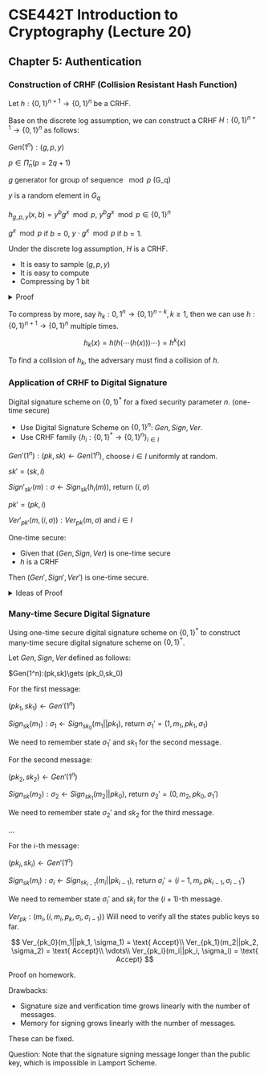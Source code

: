 # CSE442T Introduction to Cryptography (Lecture 20)

## Chapter 5: Authentication

### Construction of CRHF (Collision Resistant Hash Function)

Let $h: \{0, 1\}^{n+1} \to \{0, 1\}^n$ be a CRHF.

Base on the discrete log assumption, we can construct a CRHF $H: \{0, 1\}^{n+1} \to \{0, 1\}^n$ as follows:

$Gen(1^n):(g,p,y)$

$p\in \tilde{\Pi}_n(p=2q+1)$

$g$ generator for group of sequence $\mod p$ (G_q)

$y$ is a random element in $G_q$

$h_{g,p,y}(x,b)=y^bg^x\mod p$, $y^bg^x\mod p \in \{0,1\}^n$

$g^x\mod p$ if $b=0$, $y\cdot g^x\mod p$ if $b=1$.

Under the discrete log assumption, $H$ is a CRHF.

- It is easy to sample $(g,p,y)$
- It is easy to compute
- Compressing by 1 bit

<details>
<summary>Proof</summary>

The hash function $h$ is a CRHF

Suppose there exists an adversary $\mathcal{A}$ that can break $h$ with non-negligible probability $\mu$.

$$
P[(p,g,y)\gets Gen(1^n);(x_1,b_1),(x_2,b_2)\gets \mathcal{A}(p,g,y):y^{b_1}g^{x_1}\equiv y^{b_2}g^{x_2}\mod p\land (x_1,b_1)\neq (x_2,b_2)]=\mu(n)>\frac{1}{p(n)}
$$

Where $y^{b_1}g^{x_1}=y^{b_2}g^{x_2}\mod p$ is the collision of $H$.

Suppose $b_1=b_2$.

Then $y^{b_1}g^{x_1}\equiv y^{b_2}g^{x_2}\mod p$ implies $g^{x_1}\equiv g^{x_2}\mod p$.

So $x_1=x_2$ and $(x_1,b_1)=(x_2,b_2)$.

So $b_1\neq b_2$, Without loss of generality, say $b_1=1$ and $b_2=0$.

$y\cdot g^{x_1}\equiv g^{x_2}\mod p$ implies $y\equiv g^{x_2-x_1}\mod p$.

We can create a adversary $\mathcal{B}$ that can break the discrete log assumption with non-negligible probability $\mu(n)$ using $\mathcal{A}$.

Let $g,p$ be chosen and set random $x$ such that $y=g^x\mod p$.

Let the algorithm $\mathcal{B}$ defined as follows:

```pseudocode
function B(p,g,y):
    (x_1,b_1),(x_2,b_2)\gets \mathcal{A}(p,g,y)
    If (x_1,1) and (x_2,0) and there is a collision:
        y=g^{x_2-x_1}\mod p
        return x_2-x_1 for b=1
    Else:
        return "Failed"
```

$$
P[B\text{ succeeds}]\geq P[A\text{ succeeds}]-\frac{1}{p(n)}>\frac{1}{p(n)}
$$

So $\mathcal{B}$ can break the discrete log assumption with non-negligible probability $\mu(n)$, which contradicts the discrete log assumption.

So $h$ is a CRHF.

</details>

To compress by more, say $h_k:{0,1}^n\to \{0,1\}^{n-k},k\geq 1$, then we can use $h: \{0,1\}^{n+1}\to \{0,1\}^n$ multiple times.

$$
h_k(x)=h(h(\cdots(h(x)))\cdots)=h^{k}(x)
$$

To find a collision of $h_k$, the adversary must find a collision of $h$.

### Application of CRHF to Digital Signature

Digital signature scheme on $\{0,1\}^*$ for a fixed security parameter $n$. (one-time secure)

- Use Digital Signature Scheme on $\{0,1\}^{n}$: $Gen, Sign, Ver$.
- Use CRHF family $\{h_i:\{0,1\}^*\to \{0,1\}^n\}_{i\in I}$

$Gen'(1^n):(pk,sk)\gets Gen(1^n)$, choose $i\in I$ uniformly at random.

$sk'=(sk,i)$

$Sign'_{sk'}(m):\sigma\gets Sign_{sk}(h_i(m))$, return $(i,\sigma)$

$pk'=(pk,i)$

$Ver'_{pk'}(m,(i,\sigma)):Ver_{pk}(m,\sigma)$ and $i\in I$

One-time secure:

- Given that ($Gen,Sign,Ver$) is one-time secure
- $h$ is a CRHF

Then ($Gen',Sign',Ver'$) is one-time secure.

<details>
<summary>Ideas of Proof</summary>

If the digital signature scheme ($Gen',Sign',Ver'$) is not one-time secure, then there exists an adversary $\mathcal{A}$ which can ask oracle for one signature on $m_1$ and receive $\sigma_1=Sign'_{sk'}(m_1)=Sign_{sk}(h_i(m_1))$.

- It outputs $m_2\neq m_1$ and receives $\sigma_2=Sign'_{sk'}(m_2)=Sign_{sk}(h_i(m_2))$.
- If $Ver'_{pk'}(m_2,\sigma_2)$ is accepted, then $Ver_{pk}(h_i(m_2),\sigma_2)$ is accepted and $i\in I$.

There are two cases to consider:

Case 1: $h_i(m_1)=h_i(m_2)$, Then $\mathcal{A}$ finds a collision of $h$.

Case 2: $h_i(m_1)\neq h_i(m_2)$, Then $\mathcal{A}$ produced valid signature on $h_i(m_2)$ after only seeing $Sign'_{sk'}(m_1)\neq Sign'_{sk'}(m_2)$. This contradicts the one-time secure of ($Gen,Sign,Ver$).

</details>

### Many-time Secure Digital Signature

Using one-time secure digital signature scheme on $\{0,1\}^*$ to construct many-time secure digital signature scheme on $\{0,1\}^*$.

Let $Gen,Sign,Ver$ defined as follows:

$Gen(1^n):(pk,sk)\gets (pk_0,sk_0)

For the first message:

$(pk_1,sk_1)\gets Gen'(1^n)$

$Sign_{sk}(m_1):\sigma_1\gets Sign_{sk_0}(m_1||pk_1)$, return $\sigma_1'=(1,m_1,pk_1,\sigma_1)$

We need to remember state $\sigma_1'$ and $sk_1$ for the second message.

For the second message:

$(pk_2,sk_2)\gets Gen'(1^n)$

$Sign_{sk}(m_2):\sigma_2\gets Sign_{sk_1}(m_2||pk_0)$, return $\sigma_2'=(0,m_2,pk_0,\sigma_1')$

We need to remember state $\sigma_2'$ and $sk_2$ for the third message.

...

For the $i$-th message:

$(pk_i,sk_i)\gets Gen'(1^n)$

$Sign_{sk}(m_i):\sigma_i\gets Sign_{sk_{i-1}}(m_i||pk_{i-1})$, return $\sigma_i'=(i-1,m_i,pk_{i-1},\sigma_{i-1}')$

We need to remember state $\sigma_i'$ and $sk_i$ for the $(i+1)$-th message.

$Ver_{pk}:(m_i,(i,m_i,p_k,\sigma_i,\sigma_{i-1}))$ Will need to verify all the states public keys so far.

$$
Ver_{pk_0}(m_1||pk_1, \sigma_1) = \text{ Accept}\\
Ver_{pk_1}(m_2||pk_2, \sigma_2) = \text{ Accept}\\
\vdots\\
Ver_{pk_i}(m_i||pk_i, \sigma_i) = \text{ Accept}
$$

Proof on homework.

Drawbacks:

- Signature size and verification time grows linearly with the number of messages.
- Memory for signing grows linearly with the number of messages.

These can be fixed.

Question: Note that the signature signing message longer than the public key, which is impossible in Lamport Scheme.
